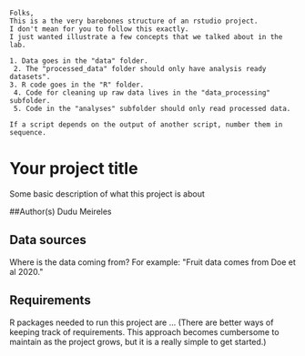 ```
Folks,
This is a the very barebones structure of an rstudio project.
I don't mean for you to follow this exactly.
I just wanted illustrate a few concepts that we talked about in the lab.

1. Data goes in the "data" folder.
 2. The "processed_data" folder should only have analysis ready datasets".
3. R code goes in the "R" folder.
 4. Code for cleaning up raw data lives in the "data_processing" subfolder.
 5. Code in the "analyses" subfolder should only read processed data.

If a script depends on the output of another script, number them in sequence.

```

# Your project title
Some basic description of what this project is about

##Author(s)
Dudu Meireles

## Data sources
Where is the data coming from? For example: "Fruit data comes from Doe et al 2020."

## Requirements

R packages needed to run this project are ...
(There are better ways of keeping track of requirements. This approach becomes cumbersome to maintain as the project grows, but it is a really simple to get started.)